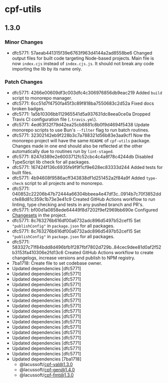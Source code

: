 # cpf-utils

## 1.3.0

### Minor Changes

- dfc5771: 57aeab441315f39e6763f963d4144a2ad8558be6 Changed output files for built code targeting Node-based projects. Main file is now `index.cjs` instead of `index.cjs.js`. It should not break any code importing the lib by its name only.

### Patch Changes

- dfc5771: 4266e00609df3c003dfc4c306976856db9eac219 Added `build` script to monorepo manager.
- dfc5771: 6cc51d7f4750fa45f3c89f818ba7550683c2d52a Fixed docs broken badges.
- dfc5771: 1a5b10306bb112965541d5a937631dc8eea0ce0a Dropped Travis CI configuration file (`.travis.yml`).
- dfc5771: 4ed63f32f79d42ea25cb8881c8b0f9d4694f5438 Update monorepo scripts to use Bun's `--filter` flag to run batch routines.
- dfc5771: 32302142eb9f228b3c7a788321d56b83e3aa9cf1 Now the monorepo project will have the same `README` of `cpf-utils` package. Changes made in one end should also be reflected at the other automatically due to routines run by `lint-staged`.
- dfc5771: 8247d389e2e6003712fc52cbc4c4a8f78c4244db Disabled TypeScript lib check for all packages.
- dfc5771: 167424f136c6935fe9f9f1cf9e628ec83333d244 Added tests for built files.
- dfc5771: 4b94608f9586acff343838df1d251452a2f84a9f Added `type-check` script to all projects and to monorepo.
- dfc5771: 040852c22206b47b72444a66304bbeea4e47df3c..0914b7c70f3852ddcfe88d81c359c1b73e3e41c9 Created GitHub Actions workflow to run linting, type checking and tests in any pushed branch and PR's.
- dfc5771: bf00d1a0858ede64449f8d7202f9ef2969bb690e Configured [Changesets](https://github.com/changesets/changesets) in the project.
- dfc5771: 8c763276b616df00a6732adc896d5497b52cef15 Set `"publishConfig"` in `package.json` for all packages.
- dfc5771: 8c763276b616df00a6732adc896d5497b52cef15 Set `"publishConfig"` in `package.json` for all packages.
- dfc5771: 583327c71f84bdd8d496bfb1f287fbf7802d729b..84cec9dee81d0af2f52b3153fa410306e2fd13c6 Created GitHub Actions workflow to create changelogs, increase versions and publish to NPM registry.
- 7ba1718: Create file to set codebase owner.
- Updated dependencies [dfc5771]
- Updated dependencies [dfc5771]
- Updated dependencies [dfc5771]
- Updated dependencies [dfc5771]
- Updated dependencies [dfc5771]
- Updated dependencies [dfc5771]
- Updated dependencies [dfc5771]
- Updated dependencies [dfc5771]
- Updated dependencies [dfc5771]
- Updated dependencies [dfc5771]
- Updated dependencies [dfc5771]
- Updated dependencies [dfc5771]
- Updated dependencies [dfc5771]
- Updated dependencies [dfc5771]
- Updated dependencies [dfc5771]
- Updated dependencies [dfc5771]
- Updated dependencies [dfc5771]
- Updated dependencies [7ba1718]
  - @lacussoft/cpf-val@1.3.0
  - @lacussoft/cpf-gen@1.4.0
  - @lacussoft/cpf-fmt@1.3.0

